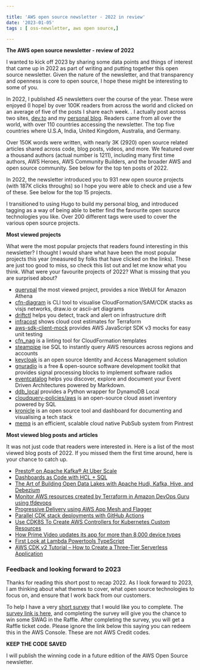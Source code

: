 ```yaml
---

title: 'AWS open source newsletter - 2022 in review'
date: '2023-01-05'
tags : [ oss-newsletter, aws open source,]

---
```


**The AWS open source newsletter - review of 2022**

I wanted to kick off 2023 by sharing some data points and things of interest that came up in 2022 as part of writing and putting together this open source newsletter. Given the nature of the newsletter, and that transparency and openness is core to open source, I hope these might be interesting to some of you.

In 2022, I published 45 newsletters over the course of the year. These were enjoyed (I hope) by over 100K readers from across the world and clicked on an average of five of the posts I share each week. . I actually post across two sites, [dev.to](https://dev.to/aws/aws-open-source-news-and-updates-reference-5clm) and my [personal blog](https://blog.beachgeek.co.uk/). Readers came from all over the world, with over 110 countries accessing the newsletter. The top five countries where U.S.A, India, United Kingdom, Australia, and Germany. 

Over 150K words were written, with nearly 3K (2920) open source related articles shared across code, blog posts, videos, and more. We featured over a thousand authors (actual number is 1211), including many first time authors, AWS Heroes, AWS Community Builders, and the broader AWS and open source community. See below for the top ten posts of 2022. 

In 2022, the newsletter introduced you to 931 new open source projects (with 187K clicks throughs) so I hope you were able to check and use a few of these. See below for the top 15 projects. 

I transitioned to using Hugo to build my personal blog, and introduced tagging as a way of being able to better find the favourite open source technologies you like. Over 200 different tags were used to cover the various open source projects.

**Most viewed projects**

What were the most popular projects that readers found interesting in this newsletter? I thought I would share what have been the most popular projects this year (measured by folks that have clicked on the links). These are just too good to miss, so check this list out and let me know what you think. What were your favourite projects of 2022? What is missing that you are surprised about?

*	[querypal](https://github.com/OElesin/querypal) the most viewed project, provides a nice WebUI for Amazon Athena
*	[cfn-diagram](https://github.com/mhlabs/cfn-diagram) is CLI tool to visualise CloudFormation/SAM/CDK stacks as visjs networks, draw.io or ascii-art diagrams
*	[driftctl](https://github.com/cloudskiff/driftctl) helps you detect, track and alert on infrastructure drift
* [infracost](https://github.com/infracost/infracost) shows cloud cost estimates for Terraform
* [aws-sdk-client-mock](https://github.com/m-radzikowski/aws-sdk-client-mock) provides AWS JavaScript SDK v3 mocks for easy unit testing
* [cfn_nag](https://github.com/stelligent/cfn_nag) is a linting tool for CloudFormation templates
* [steampipe](https://github.com/turbot/steampipe-plugin-aws) ise SQL to instantly query AWS resources across regions and accounts
* [keycloak](https://github.com/keycloak/keycloak) is an open source Identity and Access Management solution
* [gnuradio](https://github.com/gnuradio/gnuradio) is a free & open-source software development toolkit that provides signal processing blocks to implement software radios
* [eventcatalog](https://github.com/boyney123/eventcatalog) helps you discover, explore and document your Event Driven Architectures powered by Markdown.
* [ddb_local](https://github.com/wbkang/ddb_local) provides a Python wrapper for DynamoDB Local
* [cloudquery-policies/aws](https://github.com/cloudquery-policies/aws) is an open-source cloud asset inventory powered by SQL
* [kronicle](https://github.com/kronicle-tech/kronicle) is an open source tool and dashboard for documenting and visualising a tech stack
* [memq](https://github.com/pinterest/memq) is an efficient, scalable cloud native PubSub system from Pintrest

**Most viewed blog posts and articles**

It was not just code that readers were interested in. Here is a list of the most viewed blog posts of 2022. If you missed them the first time around, here is your chance to catch up.

* [Presto® on Apache Kafka® At Uber Scale](https://eng.uber.com/presto-on-apache-kafka-at-uber-scale/)
* [Dashboards as Code with HCL + SQL](https://steampipe.io/blog/dashboards-as-code)
* [The Art of Building Open Data Lakes with Apache Hudi, Kafka, Hive, and Debezium](https://garystafford.medium.com/the-art-of-building-open-data-lakes-with-apache-hudi-kafka-hive-and-debezium-3d2f71c5981f)
* [Monitor AWS resources created by Terraform in Amazon DevOps Guru using tfdevops](https://aws.amazon.com/blogs/devops/monitor-aws-resources-created-by-terraform-in-amazon-devops-guru-using-tfdevops/)
* [Progressive Delivery using AWS App Mesh and Flagger](https://aws.amazon.com/blogs/containers/progressive-delivery-using-aws-app-mesh-and-flagger/)
* [Parallel CDK stack deployments with GitHub Actions](https://www.stedi.com/blog/parallel-cdk-stack-deployments)
* [Use CDK8S To Create AWS Controllers for Kubernetes Custom Resources](https://dev.to/vumdao/use-cdk8s-to-create-aws-controllers-for-kubernetes-custom-resources-4542)
* [How Prime Video updates its app for more than 8,000 device types](https://www.amazon.science/blog/how-prime-video-updates-its-app-for-more-than-8-000-device-types)
* [First Look at Lambda Powertools TypeScript](https://dev.to/aws-builders/first-look-at-lambda-powertools-typescript-2k3p)
* [AWS CDK v2 Tutorial – How to Create a Three-Tier Serverless Application](https://www-freecodecamp-org.cdn.ampproject.org/c/s/www.freecodecamp.org/news/aws-cdk-v2-three-tier-serverless-application/amp/)

### Feedback and looking forward to 2023

Thanks for reading this short post to recap 2022. As I look forward to 2023, I am thinking about what themes to cover, what open source technologies to focus on, and ensure that I work back from our customers.

To help I have a very [short survey](https://pulse.buildon.aws/promotion/10NT4XZQ) that I would like you to complete. The [survey link is here](https://pulse.buildon.aws/promotion/10NT4XZQ), and completing the survey will give you the chance to win some SWAG in the Raffle. After completing the survey, you will get a Raffle ticket code. Please ignore the link below this saying you can redeem this in the AWS Console. These are not AWS Credit codes.

**KEEP THE CODE SAVED**

I will publish the winning code in a future edition of the AWS Open Source newsletter.

